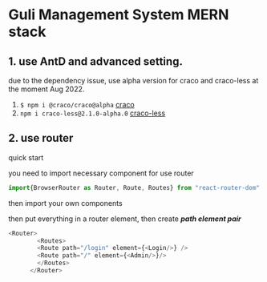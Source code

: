 # Guli Management System MERN stack

## 1. use AntD and advanced setting.

due to the dependency issue, use alpha version for craco and craco-less at the moment Aug 2022.

1. `$ npm i @craco/craco@alpha` [craco](https://github.com/dilanx/craco/issues/442)
1. `npm i craco-less@2.1.0-alpha.0` [craco-less](https://github.com/DocSpring/craco-less/issues/95)

## 2. use router

quick start

you need to import necessary component for use router
```javascript
import{BrowserRouter as Router, Route, Routes} from "react-router-dom"
```

then import your own components

then put everything in a router element, then create ***path element pair***
```javascript
<Router>
        <Routes>
        <Route path="/login" element={<Login/>} />
        <Route path="/" element={<Admin/>}/>
        </Routes>
      </Router>
```